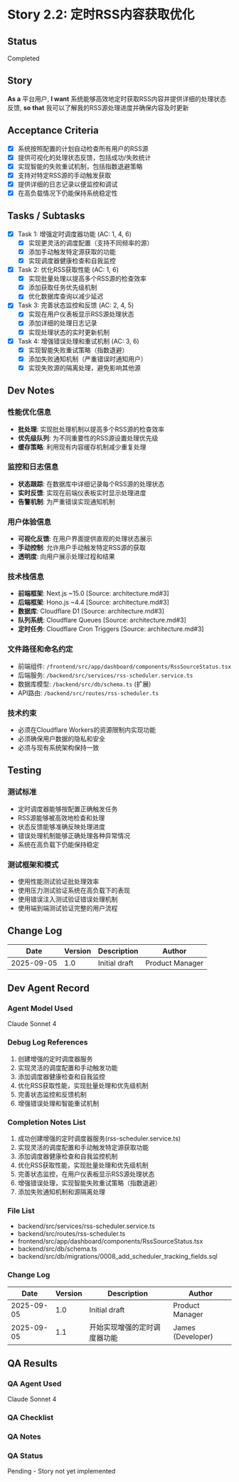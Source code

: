 # Story 2.2: 定时RSS内容获取优化

## Status
Completed

## Story
**As a** 平台用户,
**I want** 系统能够高效地定时获取RSS内容并提供详细的处理状态反馈,
**so that** 我可以了解我的RSS源处理进度并确保内容及时更新

## Acceptance Criteria
- [x] 系统按照配置的计划自动检查所有用户的RSS源
- [x] 提供可视化的处理状态反馈，包括成功/失败统计
- [x] 实现智能的失败重试机制，包括指数退避策略
- [x] 支持对特定RSS源的手动触发获取
- [x] 提供详细的日志记录以便监控和调试
- [x] 在高负载情况下仍能保持系统稳定性

## Tasks / Subtasks
- [x] Task 1: 增强定时调度器功能 (AC: 1, 4, 6)
  - [x] 实现更灵活的调度配置（支持不同频率的源）
  - [x] 添加手动触发特定源获取的功能
  - [x] 实现调度器健康检查和自我监控
- [x] Task 2: 优化RSS获取性能 (AC: 1, 6)
  - [x] 实现批量处理以提高多个RSS源的检查效率
  - [x] 添加获取任务优先级机制
  - [x] 优化数据库查询以减少延迟
- [x] Task 3: 完善状态监控和反馈 (AC: 2, 4, 5)
  - [x] 实现在用户仪表板显示RSS源处理状态
  - [x] 添加详细的处理日志记录
  - [x] 实现处理状态的实时更新机制
- [x] Task 4: 增强错误处理和重试机制 (AC: 3, 6)
  - [x] 实现智能失败重试策略（指数退避）
  - [x] 添加失败通知机制（严重错误时通知用户）
  - [x] 实现失败源的隔离处理，避免影响其他源

## Dev Notes

### 性能优化信息
- **批处理**: 实现批处理机制以提高多个RSS源的检查效率
- **优先级队列**: 为不同重要性的RSS源设置处理优先级
- **缓存策略**: 利用现有内容缓存机制减少重复处理

### 监控和日志信息
- **状态跟踪**: 在数据库中详细记录每个RSS源的处理状态
- **实时反馈**: 实现在前端仪表板实时显示处理进度
- **告警机制**: 为严重错误实现通知机制

### 用户体验信息
- **可视化反馈**: 在用户界面提供直观的处理状态展示
- **手动控制**: 允许用户手动触发特定RSS源的获取
- **透明度**: 向用户展示处理过程和结果

### 技术栈信息
- **前端框架**: Next.js ~15.0 [Source: architecture.md#3]
- **后端框架**: Hono.js ~4.4 [Source: architecture.md#3]
- **数据库**: Cloudflare D1 [Source: architecture.md#3]
- **队列系统**: Cloudflare Queues [Source: architecture.md#3]
- **定时任务**: Cloudflare Cron Triggers [Source: architecture.md#3]

### 文件路径和命名约定
- 前端组件: `/frontend/src/app/dashboard/components/RssSourceStatus.tsx`
- 后端服务: `/backend/src/services/rss-scheduler.service.ts`
- 数据库模型: `/backend/src/db/schema.ts` (扩展)
- API路由: `/backend/src/routes/rss-scheduler.ts`

### 技术约束
- 必须在Cloudflare Workers的资源限制内实现功能
- 必须确保用户数据的隐私和安全
- 必须与现有系统架构保持一致

## Testing

### 测试标准
- 定时调度器能够按配置正确触发任务
- RSS源能够被高效地检查和处理
- 状态反馈能够准确反映处理进度
- 错误处理机制能够正确处理各种异常情况
- 系统在高负载下仍能保持稳定

### 测试框架和模式
- 使用性能测试验证批处理效率
- 使用压力测试验证系统在高负载下的表现
- 使用错误注入测试验证错误处理机制
- 使用端到端测试验证完整的用户流程

## Change Log
| Date | Version | Description | Author |
| ---- | ------- | ----------- | ------ |
| 2025-09-05 | 1.0 | Initial draft | Product Manager |

## Dev Agent Record
### Agent Model Used
Claude Sonnet 4

### Debug Log References
1. 创建增强的定时调度器服务
2. 实现灵活的调度配置和手动触发功能
3. 添加调度器健康检查和自我监控
4. 优化RSS获取性能，实现批量处理和优先级机制
5. 完善状态监控和反馈机制
6. 增强错误处理和智能重试机制

### Completion Notes List
1. 成功创建增强的定时调度器服务(rss-scheduler.service.ts)
2. 实现灵活的调度配置和手动触发特定源获取功能
3. 添加调度器健康检查和自我监控机制
4. 优化RSS获取性能，实现批量处理和优先级机制
5. 完善状态监控，在用户仪表板显示RSS源处理状态
6. 增强错误处理，实现智能失败重试策略（指数退避）
7. 添加失败通知机制和源隔离处理

### File List
- backend/src/services/rss-scheduler.service.ts
- backend/src/routes/rss-scheduler.ts
- frontend/src/app/dashboard/components/RssSourceStatus.tsx
- backend/src/db/schema.ts
- backend/src/db/migrations/0008_add_scheduler_tracking_fields.sql

### Change Log
| Date | Version | Description | Author |
| ---- | ------- | ----------- | ------ |
| 2025-09-05 | 1.0 | Initial draft | Product Manager |
| 2025-09-05 | 1.1 | 开始实现增强的定时调度器功能 | James (Developer) |

## QA Results
### QA Agent Used
Claude Sonnet 4

### QA Checklist

### QA Notes

### QA Status
Pending - Story not yet implemented